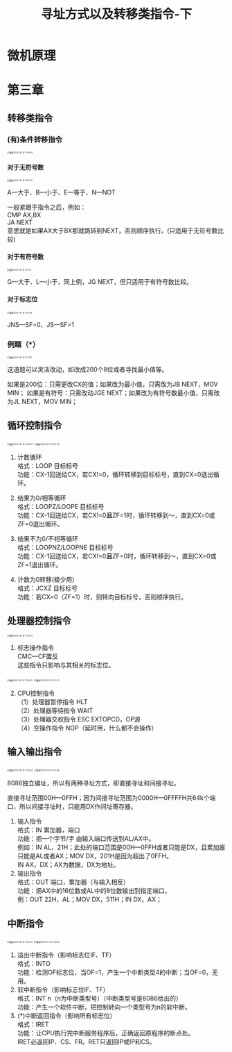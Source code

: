 ﻿---
title: 寻址方式以及转移类指令-下
published: 2023-10-16
description: 微机原理寻址方式以及转移类指令部分知识点。
tags: [微机原理]
category: 大学课程
draft: false
---

# 微机原理

# 第三章

## 转移类指令

### (有)条件转移指令

<img src="https://cdn.jsdelivr.net/gh/PWN022/POFMC/my_screenshot/%E6%88%AA%E5%B1%8F2023-10-16%2017.04.05.png" alt="截屏2023-10-16 17.04.05" style="zoom:33%;" />

#### 对于无符号数

<img src="https://cdn.jsdelivr.net/gh/PWN022/POFMC/my_screenshot/%E6%88%AA%E5%B1%8F2023-10-16%2017.07.03.png" alt="截屏2023-10-16 17.07.03" style="zoom:33%;" />

A—大于、B—小于、E—等于、N—NOT

一般紧跟于指令之后，例如：  
CMP AX,BX  
JA NEXT  
意思就是如果AX大于BX那就跳转到NEXT，否则顺序执行。(只适用于无符号数比较)

#### 对于有符号数

<img src="https://cdn.jsdelivr.net/gh/PWN022/POFMC/my_screenshot/%E6%88%AA%E5%B1%8F2023-10-16%2017.11.51.png" alt="截屏2023-10-16 17.11.51" style="zoom:33%;" />

G—大于、L—小于，同上例，JG NEXT，但只适用于有符号数比较。

#### 对于标志位

<img src="https://cdn.jsdelivr.net/gh/PWN022/POFMC/my_screenshot/%E6%88%AA%E5%B1%8F2023-10-16%2017.14.46.png" alt="截屏2023-10-16 17.14.46" style="zoom:33%;" />

JNS—SF=0、JS—SF=1

### 例题（*）

<img src="https://cdn.jsdelivr.net/gh/PWN022/POFMC/my_screenshot/%E6%88%AA%E5%B1%8F2023-10-16%2017.21.16.png" alt="截屏2023-10-16 17.21.16" style="zoom:33%;" />

这道题可以灵活改动，如改成200个8位或者寻找最小值等。

如果是200位：只需更改CX的值；如果改为最小值，只需改为JB NEXT，MOV MIN；
如果是有符号：只需改动JGE NEXT；如果改为有符号数最小值，只需改为JL NEXT，MOV MIN；

## 循环控制指令

<img src="https://cdn.jsdelivr.net/gh/PWN022/POFMC/my_screenshot/%E6%88%AA%E5%B1%8F2023-10-16%2017.28.20.png" alt="截屏2023-10-16 17.28.20" style="zoom:33%;" />

<img src="https://cdn.jsdelivr.net/gh/PWN022/POFMC/my_screenshot/%E6%88%AA%E5%B1%8F2023-10-16%2017.31.28.png" alt="截屏2023-10-16 17.31.28" style="zoom:33%;" />

1. 计数循环  
   格式：LOOP 目标标号  
   功能：CX-1回送给CX，若CX!=0，循环转移到目标标号，直到CX=0退出循环。

2. 结果为0/相等循环  
   格式：LOOPZ/LOOPE 目标标号  
   功能：CX-1回送给CX，若CX!=0**且**ZF=1时，循环转移到～，直到CX=0或ZF=0退出循环。
3. 结果不为0/不相等循环  
   格式：LOOPNZ/LOOPNE 目标标号  
   功能：CX-1回送给CX，若CX!=0**且**ZF=0时，循环转移到～，直到CX=0或ZF=1退出循环。
4. 计数为0转移(极少用)  
   格式：JCXZ 目标标号  
   功能：若CX=0（ZF=1）时，则转向目标标号，否则顺序执行。

## 处理器控制指令

<img src="https://cdn.jsdelivr.net/gh/PWN022/POFMC/my_screenshot/%E6%88%AA%E5%B1%8F2023-10-16%2017.36.42.png" alt="截屏2023-10-16 17.36.42" style="zoom:33%;" />

1. 标志操作指令  
   CMC—CF置反  
   这些指令只影响与其相关的标志位。

<img src="https://cdn.jsdelivr.net/gh/PWN022/POFMC/my_screenshot/%E6%88%AA%E5%B1%8F2023-10-16%2017.38.55.png" alt="截屏2023-10-16 17.38.55" style="zoom:33%;" />

<img src="https://cdn.jsdelivr.net/gh/PWN022/POFMC/my_screenshot/%E6%88%AA%E5%B1%8F2023-10-16%2017.41.07.png" alt="截屏2023-10-16 17.41.07" style="zoom:33%;" />

2. CPU控制指令  
   （1）处理器暂停指令 HLT  
   （2）处理器等待指令 WAIT  
   （3）处理器交权指令 ESC EXTOPCD，OP源  
   （4）空操作指令 NOP（延时用，什么都不会操作）

## 输入输出指令

<img src="https://cdn.jsdelivr.net/gh/PWN022/POFMC/my_screenshot/%E6%88%AA%E5%B1%8F2023-10-16%2017.45.33.png" alt="截屏2023-10-16 17.45.33" style="zoom:33%;" />

<img src="https://cdn.jsdelivr.net/gh/PWN022/POFMC/my_screenshot/%E6%88%AA%E5%B1%8F2023-10-16%2017.51.48.png" alt="截屏2023-10-16 17.51.48" style="zoom:33%;" />

8086独立编址，所以有两种寻址方式，即直接寻址和间接寻址。

直接寻址范围00H—0FFH；因为间接寻址范围为0000H—0FFFFH共64k个端口，所以间接寻址时，只能用DX作间址寄存器。

1. 输入指令  
   格式：IN 累加器，端口  
   功能：把一个字节/字 由输入端口传送到AL/AX中。  
   例如：IN AL，21H；此处的端口范围是00H—0FFH或者只能是DX，且累加器只能是AL或者AX；MOV DX，201H是因为超出了0FFH。  
   IN AX，DX；AX为数据，DX为地址。
2. 输出指令  
   格式：OUT 端口，累加器（与输入相反）  
   功能：把AX中的16位数或AL中的8位数输出到指定端口。  
   例：OUT 22H，AL；MOV DX，511H；IN DX，AX；

## 中断指令

<img src="https://cdn.jsdelivr.net/gh/PWN022/POFMC/my_screenshot/%E6%88%AA%E5%B1%8F2023-10-16%2017.54.55.png" alt="截屏2023-10-16 17.54.55" style="zoom:33%;" />

<img src="https://cdn.jsdelivr.net/gh/PWN022/POFMC/my_screenshot/%E6%88%AA%E5%B1%8F2023-10-16%2017.58.52.png" alt="截屏2023-10-16 17.58.52" style="zoom:33%;" />

1. 溢出中断指令（影响标志位IF、TF）  
   格式：INTO  
   功能：检测OF标志位，当OF=1，产生一个中断类型4的中断；当OF=0，无用。
2. 软中断指令（影响标志位IF、TF）  
   格式：INT n（n为中断类型号）（中断类型号是8086给出的）  
   功能：产生一个软件中断，把控制转向一个类型号为n的软中断。
3. (*)中断返回指令（影响所有标志位）  
   格式：IRET  
   功能：让CPU执行完中断服务程序后，正确返回原程序的断点处。  
   IRET必返回IP、CS、FR。RET只返回IP或IP和CS。